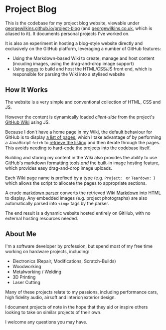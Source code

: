 # Project Blog
This is the codebase for my project blog website, viewable under [georgewilkins.github.io/project-blog](https://georgewilkins.github.io/project-blog) (and [georgewilkins.co.uk](https://georgewilkins.co.uk), which is aliased to it). It documents personal projects I've worked on.

It is also an experiment in hosting a blog-style website directly and exclusively on the GitHub platform, leveraging a number of GitHub features:
- Using the Markdown-based Wiki to create, manage and host content (incuding images, using the drag-and-drop image support)
- Using [pages](https://pages.github.com/) to build and host the HTML/CSS/JS front end, which is responsible for parsing the Wiki into a stylised website

## How It Works
The website is a very simple and conventional collection of HTML, CSS and JS.

However the content is dynamically loaded *client-side* from the project's [GitHub Wiki](https://github.com/GeorgeWilkins/project-blog/wiki) using JS.

Because I don't have a home page in my Wiki, the default behaviour for GitHub is to display [a list of pages](https://github.com/GeorgeWilkins/project-blog/wiki), which I take advantage of by performing a JavaScript `fetch` to [retrieve the listing](https://github.com/GeorgeWilkins/project-blog/blob/stable/classes/project.js) and then iterate through the pages. This avoids needing to hard-code the projects into the codebase itself.

Building and storing my content in the Wiki also provides the ability to use GitHub's markdown formatting tools *and* the built-in image hosting feature, which provides easy drag-and-drop image uploads.

Each Wiki page name is prefixed by a type (e.g. `Project: ` or `Teardown: `) which allows the script to allocate the pages to appropriate sections.

A crude [markdown parser](https://github.com/GeorgeWilkins/project-blog/blob/stable/classes/markdown.js) converts the retrieved Wiki [Markdown](https://docs.github.com/en/get-started/writing-on-github/getting-started-with-writing-and-formatting-on-github/basic-writing-and-formatting-syntax) into HTML to display. Any embedded images (e.g. project photographs) are also automatically parsed into `<img>` tags by the parser.

The end result is a dynamic website hosted entirely on GitHub, with no external hosting resources needed.

## About Me
I'm a software developer by profession, but spend most of my free time working on hardware projects, including:
- Electronics (Repair, Modifications, Scratch-Builds)
- Woodworking
- Metalworking / Welding
- 3D Printing
- Laser Cutting

Many of these projects relate to my passions, including performance cars, high fidelity audio, airsoft and interior/exterior design.

I document projects of note in the hope that they aid or inspire others looking to take on similar projects of their own.

I welcome any questions you may have.
